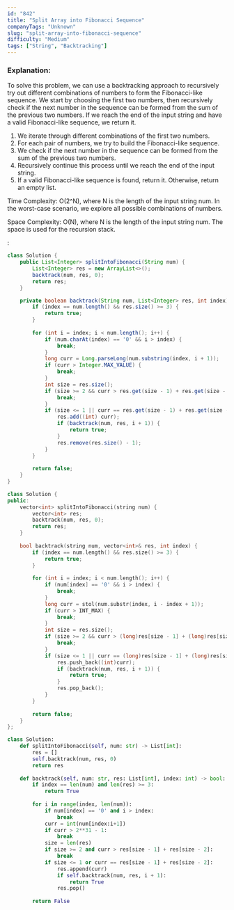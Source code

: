 ```yaml
---
id: "842"
title: "Split Array into Fibonacci Sequence"
companyTags: "Unknown"
slug: "split-array-into-fibonacci-sequence"
difficulty: "Medium"
tags: ["String", "Backtracking"]
---
```


### Explanation:
To solve this problem, we can use a backtracking approach to recursively try out different combinations of numbers to form the Fibonacci-like sequence. We start by choosing the first two numbers, then recursively check if the next number in the sequence can be formed from the sum of the previous two numbers. If we reach the end of the input string and have a valid Fibonacci-like sequence, we return it.

1. We iterate through different combinations of the first two numbers.
2. For each pair of numbers, we try to build the Fibonacci-like sequence.
3. We check if the next number in the sequence can be formed from the sum of the previous two numbers.
4. Recursively continue this process until we reach the end of the input string.
5. If a valid Fibonacci-like sequence is found, return it. Otherwise, return an empty list.

Time Complexity: O(2^N), where N is the length of the input string num. In the worst-case scenario, we explore all possible combinations of numbers.

Space Complexity: O(N), where N is the length of the input string num. The space is used for the recursion stack.

:

```java
class Solution {
    public List<Integer> splitIntoFibonacci(String num) {
        List<Integer> res = new ArrayList<>();
        backtrack(num, res, 0);
        return res;
    }

    private boolean backtrack(String num, List<Integer> res, int index) {
        if (index == num.length() && res.size() >= 3) {
            return true;
        }
        
        for (int i = index; i < num.length(); i++) {
            if (num.charAt(index) == '0' && i > index) {
                break;
            }
            long curr = Long.parseLong(num.substring(index, i + 1));
            if (curr > Integer.MAX_VALUE) {
                break;
            }
            int size = res.size();
            if (size >= 2 && curr > res.get(size - 1) + res.get(size - 2)) {
                break;
            }
            if (size <= 1 || curr == res.get(size - 1) + res.get(size - 2)) {
                res.add((int) curr);
                if (backtrack(num, res, i + 1)) {
                    return true;
                }
                res.remove(res.size() - 1);
            }
        }
        
        return false;
    }
}
```

```cpp
class Solution {
public:
    vector<int> splitIntoFibonacci(string num) {
        vector<int> res;
        backtrack(num, res, 0);
        return res;
    }
    
    bool backtrack(string num, vector<int>& res, int index) {
        if (index == num.length() && res.size() >= 3) {
            return true;
        }
        
        for (int i = index; i < num.length(); i++) {
            if (num[index] == '0' && i > index) {
                break;
            }
            long curr = stol(num.substr(index, i - index + 1));
            if (curr > INT_MAX) {
                break;
            }
            int size = res.size();
            if (size >= 2 && curr > (long)res[size - 1] + (long)res[size - 2]) {
                break;
            }
            if (size <= 1 || curr == (long)res[size - 1] + (long)res[size - 2]) {
                res.push_back((int)curr);
                if (backtrack(num, res, i + 1)) {
                    return true;
                }
                res.pop_back();
            }
        }
        
        return false;
    }
};
```

```python
class Solution:
    def splitIntoFibonacci(self, num: str) -> List[int]:
        res = []
        self.backtrack(num, res, 0)
        return res
    
    def backtrack(self, num: str, res: List[int], index: int) -> bool:
        if index == len(num) and len(res) >= 3:
            return True
        
        for i in range(index, len(num)):
            if num[index] == '0' and i > index:
                break
            curr = int(num[index:i+1])
            if curr > 2**31 - 1:
                break
            size = len(res)
            if size >= 2 and curr > res[size - 1] + res[size - 2]:
                break
            if size <= 1 or curr == res[size - 1] + res[size - 2]:
                res.append(curr)
                if self.backtrack(num, res, i + 1):
                    return True
                res.pop()
        
        return False
```